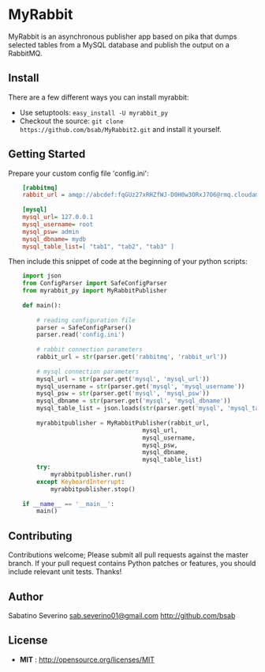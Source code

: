 # MyRabbit

MyRabbit is an asynchronous publisher app based on pika that dumps selected tables from a MySQL database and publish the output on a RabbitMQ.


## Install


There are a few different ways you can install myrabbit:

* Use setuptools: `easy_install -U myrabbit_py`
* Checkout the source: `git clone https://github.com/bsab/MyRabbit2.git` and install it yourself.


## Getting Started
 Prepare your custom config file 'config.ini':

```ini
    [rabbitmq]
    rabbit_url = amqp://abcdef:fqGUz27xRHZfWJ-D0H0w3ORxJ7O6@rmq.cloudamqp.com/xsdxsd?connection_attempts=3&heartbeat_interval=3600
    
    [mysql]
    mysql_url= 127.0.0.1
    mysql_username= root
    mysql_psw= admin
    mysql_dbname= mydb
    mysql_table_list=[ "tab1", "tab2", "tab3" ]
```

Then include this snippet of code at the beginning of your python scripts:

```python
    import json
    from ConfigParser import SafeConfigParser
    from myrabbit_py import MyRabbitPublisher
    
    def main():
    
        # reading configuration file
        parser = SafeConfigParser()
        parser.read('config.ini')
    
        # rabbit connection parameters
        rabbit_url = str(parser.get('rabbitmq', 'rabbit_url'))
    
        # mysql connection parameters
        mysql_url = str(parser.get('mysql', 'mysql_url'))
        mysql_username = str(parser.get('mysql', 'mysql_username'))
        mysql_psw = str(parser.get('mysql', 'mysql_psw'))
        mysql_dbname = str(parser.get('mysql', 'mysql_dbname'))
        mysql_table_list = json.loads(str(parser.get('mysql', 'mysql_table_list')))
    
        myrabbitpublisher = MyRabbitPublisher(rabbit_url,
                                      mysql_url,
                                      mysql_username,
                                      mysql_psw,
                                      mysql_dbname,
                                      mysql_table_list)
        try:
            myrabbitpublisher.run()
        except KeyboardInterrupt:
            myrabbitpublisher.stop()
    
    if __name__ == '__main__':
        main()
```

## Contributing

Contributions welcome; Please submit all pull requests against the master branch. If your pull request contains Python patches or features, you should include relevant unit tests.
Thanks!

## Author

Sabatino Severino <sab.severino01@gmail.com> http://github.com/bsab

## License

 - **MIT** : http://opensource.org/licenses/MIT